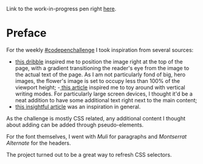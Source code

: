 Link to the work-in-progress pen right [here]().

# Preface 

For the weekly [#codepenchallenge](https://codepen.io/challenges/2018/june/) I took inspiration from several sources:

- [this dribble](https://dribbble.com/shots/2973869-Stories) inspired me to position the image right at the top of the page, with a gradient transitioning the reader's eye from the image to the actual text of the page. As I am not particularly fond of big, hero images, the flower's image is set to occupy less than 100% of the viewport height;
-[ this article](https://24ways.org/2016/css-writing-modes/) inspired me to toy around with vertical writing modes. For particularly large screen devices, I thought it'd be a neat addition to have some additional text right next to the main content;
- [this insightful article](https://css-tricks.com/your-brain-on-front-end-development/) was an inspiration in general.

As the challenge is mostly CSS related, any additional content I thought about adding can be added through pseudo-elements. 

For the font themselves, I went with _Muli_ for paragraphs and _Montserrat Alternate_ for the headers. 

The project turned out to be a great way to refresh CSS selectors.

